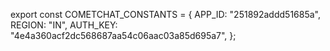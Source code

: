 export const COMETCHAT_CONSTANTS = {
  APP_ID: "251892addd51685a",
  REGION: "IN",
  AUTH_KEY: "4e4a360acf2dc568687aa54c06aac03a85d695a7",
};

